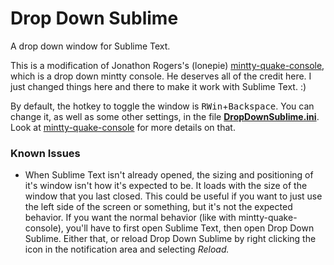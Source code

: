 <h1>Drop Down Sublime</h1>
A drop down window for Sublime Text.

<p>This is a modification of Jonathon Rogers's (lonepie)
<a href="https://github.com/lonepie/mintty-quake-console">mintty-quake-console</a>,
which is a drop down mintty console. He deserves all of the credit here. I
just changed things here and there to make it work with Sublime Text. :)
</p>

<p>By default, the hotkey to toggle the window is <kbd>RWin</kbd>+<kbd>Backspace</kbd>.
You can change it, as well as some other settings, in the file
<strong><a href="https://github.com/JordanTHarris/DropDownSublime/blob/master/DropDownSublime.ini">DropDownSublime.ini</strong></a>. Look at <a href="https://github.com/lonepie/mintty-quake-console">mintty-quake-console</a>
for more details on that.
</p>

<h3>Known Issues</h2>
<ul>
  <li>When Sublime Text isn't already opened, the sizing and positioning of it's window isn't how it's
  expected to be. It loads with the size of the window that you last closed. This could be useful if you
  want to just use the left side of the screen or something, but it's not the expected behavior. If you
  want the normal behavior (like with mintty-quake-console), you'll have to first open Sublime Text, then
  open Drop Down Sublime. Either that, or reload Drop Down Sublime by right clicking the icon in the
  notification area and selecting <em>Reload.</em></li>
</ul>
